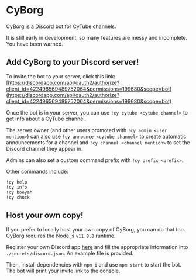 # CyBorg

CyBorg is a [Discord](https://discordapp.com) bot for [CyTube](https://cytu.be) channels.

It is still early in development, so many features are messy and incomplete. You have been warned.

## Add CyBorg to your Discord server!

To invite the bot to your server, click this link: [https://discordapp.com/api/oauth2/authorize?client_id=422496569489752064&permissions=199680&scope=bot](https://discordapp.com/api/oauth2/authorize?client_id=422496569489752064&permissions=199680&scope=bot)

Once the bot is in your server, you can use `!cy cytube <cytube channel>` to get info about a CyTube channel.

The server owner (and other users promoted with `!cy admin <user mention>`) can also use `!cy announce <cytube channel>` to create automatic announcements for a channel and `!cy channel <channel mention>` to set the Discord channel they appear in.

Admins can also set a custom command prefix with `!cy prefix <prefix>`.

Other commands include:
```
!cy help
!cy info
!cy booyah
!cy chuck
```

## Host your own copy!

If you prefer to locally host your own copy of CyBorg, you can do that too. CyBorg requires the [Node.js](https://nodejs.org/en/) `v11.8.0` runtime.

Register your own Discord app [here](https://nodejs.org/en/) and fill the appropriate information into `./secrets/discord.json`. An example file is provided.

Then, install dependencies with `npm i` and use `npm start` to start the bot. The bot will print your invite link to the console.